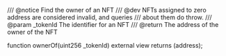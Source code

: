 /// @notice Find the owner of an NFT
/// @dev NFTs assigned to zero address are considered invalid, and queries
///  about them do throw.
/// @param _tokenId The identifier for an NFT
/// @return The address of the owner of the NFT

function ownerOf(uint256 _tokenId) external view returns (address);